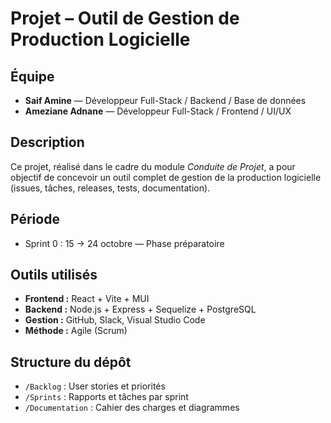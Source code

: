 # Projet – Outil de Gestion de Production Logicielle

## Équipe
- **Saif Amine** — Développeur Full-Stack / Backend / Base de données  
- **Ameziane Adnane** — Développeur Full-Stack / Frontend / UI/UX  

## Description
Ce projet, réalisé dans le cadre du module *Conduite de Projet*, a pour objectif de concevoir un outil complet de gestion de la production logicielle (issues, tâches, releases, tests, documentation).

## Période
- Sprint 0 : 15 → 24 octobre — Phase préparatoire

## Outils utilisés
- **Frontend :** React + Vite + MUI  
- **Backend :** Node.js + Express + Sequelize + PostgreSQL  
- **Gestion :** GitHub, Slack, Visual Studio Code  
- **Méthode :** Agile (Scrum)

## Structure du dépôt
- `/Backlog` : User stories et priorités  
- `/Sprints` : Rapports et tâches par sprint  
- `/Documentation` : Cahier des charges et diagrammes  
